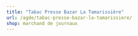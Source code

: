 ```yaml
---
title: "Tabac Presse Bazar La Tamarissière"
url: /agde/tabac-presse-bazar-la-tamarissiere/
shop: marchand de journaux
---
```

